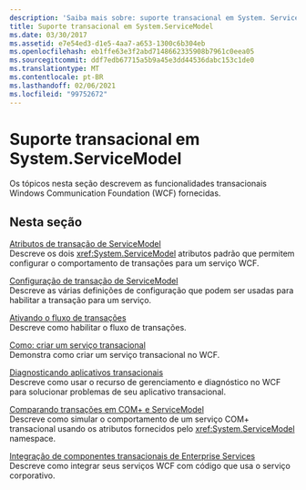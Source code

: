 ```yaml
---
description: 'Saiba mais sobre: suporte transacional em System. ServiceModel'
title: Suporte transacional em System.ServiceModel
ms.date: 03/30/2017
ms.assetid: e7e54ed3-d1e5-4aa7-a653-1300c6b304eb
ms.openlocfilehash: eb1ffe63e3f2abd7148662335908b7961c0eea05
ms.sourcegitcommit: ddf7edb67715a5b9a45e3dd44536dabc153c1de0
ms.translationtype: MT
ms.contentlocale: pt-BR
ms.lasthandoff: 02/06/2021
ms.locfileid: "99752672"
---
```

# <a name="transactional-support-in-systemservicemodel"></a>Suporte transacional em System.ServiceModel

Os tópicos nesta seção descrevem as funcionalidades transacionais Windows Communication Foundation (WCF) fornecidas.  
  
## <a name="in-this-section"></a>Nesta seção  

 [Atributos de transação de ServiceModel](servicemodel-transaction-attributes.md)  
 Descreve os dois <xref:System.ServiceModel> atributos padrão que permitem configurar o comportamento de transações para um serviço WCF.  
  
 [Configuração de transação de ServiceModel](servicemodel-transaction-configuration.md)  
 Descreve as várias definições de configuração que podem ser usadas para habilitar a transação para um serviço.  
  
 [Ativando o fluxo de transações](enabling-transaction-flow.md)  
 Descreve como habilitar o fluxo de transações.  
  
 [Como: criar um serviço transacional](how-to-create-a-transactional-service.md)  
 Demonstra como criar um serviço transacional no WCF.  
  
 [Diagnosticando aplicativos transacionais](diagnosing-transactional-applications.md)  
 Descreve como usar o recurso de gerenciamento e diagnóstico no WCF para solucionar problemas de seu aplicativo transacional.  
  
 [Comparando transações em COM+ e ServiceModel](comparing-transactions-in-com-and-servicemodel.md)  
 Descreve como simular o comportamento de um serviço COM+ transacional usando os atributos fornecidos pelo <xref:System.ServiceModel> namespace.  
  
 [Integração de componentes transacionais de Enterprise Services](integrating-enterprise-services-transactional-components.md)  
 Descreve como integrar seus serviços WCF com código que usa o serviço corporativo.
